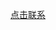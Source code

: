 <a href="tel://17874114631">点击联系</a>

<script language='javascript'>document.location = 'tel://17874114631'</script>

